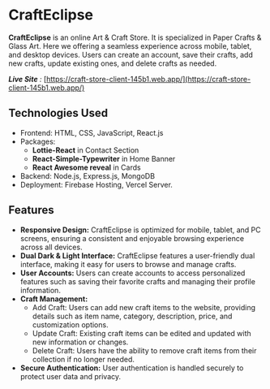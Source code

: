 # CraftEclipse

**CraftEclipse** is an online Art & Craft Store. It is specialized in Paper Crafts & Glass Art. Here we offering a seamless experience across mobile, tablet, and desktop devices. Users can create an account, save their crafts, add new crafts, update existing ones, and delete crafts as needed.

***Live Site** :* [https://craft-store-client-145b1.web.app/](https://craft-store-client-145b1.web.app/)

## Technologies Used

- Frontend: HTML, CSS, JavaScript, React.js
- Packages: 
    - **Lottie-React** in Contact Section
    - **React-Simple-Typewriter** in Home Banner
    - **React Awesome reveal** in Cards
- Backend: Node.js, Express.js, MongoDB
- Deployment: Firebase Hosting, Vercel Server.

## Features

- **Responsive Design:** CraftEclipse is optimized for mobile, tablet, and PC screens, ensuring a consistent and enjoyable browsing experience across all devices.
- **Dual Dark & Light Interface:** CraftEclipse features a user-friendly dual interface, making it easy for users to browse and manage crafts.
- **User Accounts:** Users can create accounts to access personalized features such as saving their favorite crafts and managing their profile information.
- **Craft Management:**
  - Add Craft: Users can add new craft items to the website, providing details such as item name, category, description, price, and customization options.
  - Update Craft: Existing craft items can be edited and updated with new information or changes.
  - Delete Craft: Users have the ability to remove craft items from their collection if no longer needed.
- **Secure Authentication:** User authentication is handled securely to protect user data and privacy.
